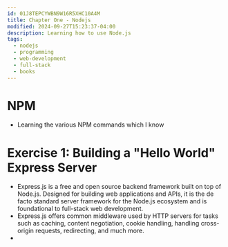 ```yaml
---
id: 01J8TEPCYWBN9W16R5XHC10A4M
title: Chapter One - Nodejs
modified: 2024-09-27T15:23:37-04:00
description: Learning how to use Node.js
tags:
  - nodejs
  - programming
  - web-development
  - full-stack
  - books
---
```

# NPM
- Learning the various NPM commands which I know
# Exercise 1: Building a "Hello World" Express Server
- Express.js is a free and open source backend framework built on top of Node.js. Designed for building web applications and APIs, it is the de facto standard server framework for the Node.js ecosystem and is foundational to full-stack web development.
- Express.js offers common middleware used by HTTP servers for tasks such as caching, content negotiation, cookie handling, handling cross-origin requests, redirecting, and much more.
- 